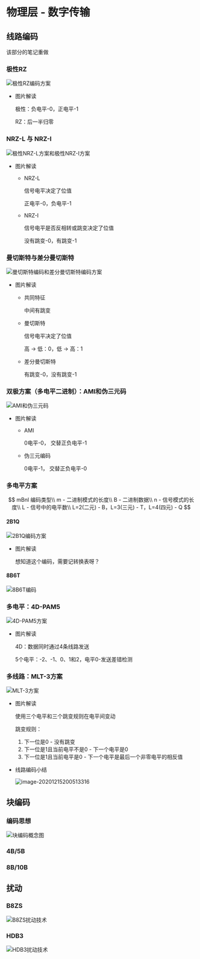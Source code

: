 # 物理层 - 数字传输

## 线路编码

该部分的笔记重做

### 极性RZ

![极性RZ编码方案](https://gitee.com/twilight_h_1184651848/pic-go-img/raw/master/computerNetworks/digitalTransmission/20201215162002.png)

- 图片解读

  极性：负电平-0，正电平-1

  RZ：后一半归零

### NRZ-L 与 NRZ-I

![极性NRZ-L方案和极性NRZ-I方案](https://gitee.com/twilight_h_1184651848/pic-go-img/raw/master/computerNetworks/digitalTransmission/20201215161017.png)

- 图片解读

  + NRZ-L 

    信号电平决定了位值
  
    正电平-0，负电平-1
  
  + NRZ-I
  
    信号电平是否反相转或跳变决定了位值
  
    没有跳变-0，有跳变-1

### 曼切斯特与差分曼切斯特

![曼切斯特编码和差分曼切斯特编码方案](https://gitee.com/twilight_h_1184651848/pic-go-img/raw/master/computerNetworks/digitalTransmission/20201215162431.png)

- 图片解读

  + 共同特征

    中间有跳变

  + 曼切斯特

    信号电平决定了位值

    高 $\to$ 低：0，低 $\to$ 高：1

  + 差分曼切斯特

    有跳变-0，没有跳变-1

### 双极方案（多电平二进制）：AMI和伪三元码

![AMI和伪三元码](https://gitee.com/twilight_h_1184651848/pic-go-img/raw/master/computerNetworks/digitalTransmission/20201215163027.png)

- 图片解读

  + AMI

    0电平-0， 交替正负电平-1

  + 伪三元编码

    0电平-1， 交替正负电平-0

### 多电平方案

$$
mBnl 编码类型\\
m - 二进制模式的长度\\
B - 二进制数据\\
n - 信号模式的长度\\
L - 信号中的电平数\\
L=2(二元) - B，L=3(三元) - T，L=4(四元) - Q
$$

#### 2B1Q

![2B1Q编码方案](https://gitee.com/twilight_h_1184651848/pic-go-img/raw/master/computerNetworks/digitalTransmission/20201215164344.png)

- 图片解读

  想知道这个编码，需要记转换表呀？

#### 8B6T

![8B6T编码](https://gitee.com/twilight_h_1184651848/pic-go-img/raw/master/computerNetworks/digitalTransmission/20201215200319.png)

### 多电平：4D-PAM5

![4D-PAM5方案](https://gitee.com/twilight_h_1184651848/pic-go-img/raw/master/computerNetworks/digitalTransmission/20201215165426.png)

- 图片解读

  4D：数据同时通过4条线路发送

  5个电平：-2、-1、0、1和2，电平0-发送差错检测

### 多线路：MLT-3方案

![MLT-3方案](https://gitee.com/twilight_h_1184651848/pic-go-img/raw/master/computerNetworks/digitalTransmission/20201215172629.png)

- 图片解读

  使用三个电平和三个跳变规则在电平间变动

  跳变规则：

    1. 下一位是0 - 没有跳变
    2. 下一位是1且当前电平不是0 - 下一个电平是0
    3. 下一位是1且当前电平是0 - 下一个电平是最后一个非零电平的相反值

- 线路编码小结

  ![image-20201215200513316](https://gitee.com/twilight_h_1184651848/pic-go-img/raw/master/computerNetworks/digitalTransmission/20201215200514.png)

## 块编码

### 编码思想

![块编码概念图](https://gitee.com/twilight_h_1184651848/pic-go-img/raw/master/computerNetworks/digitalTransmission/20201216122939.png)

### 4B/5B

### 8B/10B

## 扰动

### B8ZS

![B8ZS扰动技术](https://gitee.com/twilight_h_1184651848/pic-go-img/raw/master/computerNetworks/digitalTransmission/20201216170604.png)

### HDB3

![HDB3扰动技术](https://gitee.com/twilight_h_1184651848/pic-go-img/raw/master/computerNetworks/digitalTransmission/20201216171136.png)